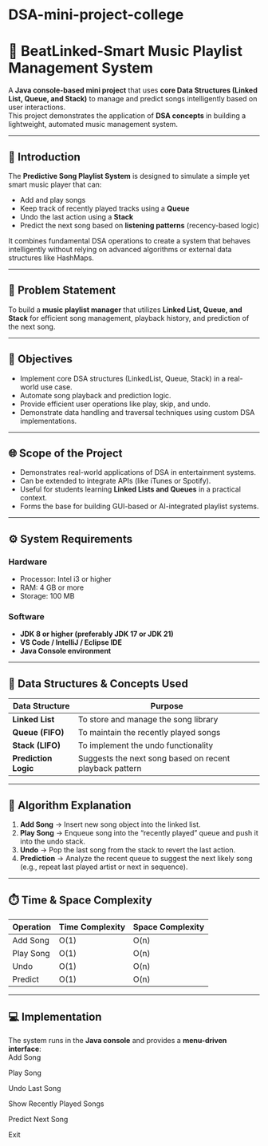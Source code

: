 # DSA-mini-project-college
# 🎵 BeatLinked-Smart Music Playlist Management System

A **Java console-based mini project** that uses **core Data Structures (Linked List, Queue, and Stack)** to manage and predict songs intelligently based on user interactions.  
This project demonstrates the application of **DSA concepts** in building a lightweight, automated music management system.

---

## 📘 Introduction

The **Predictive Song Playlist System** is designed to simulate a simple yet smart music player that can:
- Add and play songs
- Keep track of recently played tracks using a **Queue**
- Undo the last action using a **Stack**
- Predict the next song based on **listening patterns** (recency-based logic)

It combines fundamental DSA operations to create a system that behaves intelligently without relying on advanced algorithms or external data structures like HashMaps.

---

## 🧩 Problem Statement

To build a **music playlist manager** that utilizes **Linked List, Queue, and Stack** for efficient song management, playback history, and prediction of the next song.

---

## 🎯 Objectives

- Implement core DSA structures (LinkedList, Queue, Stack) in a real-world use case.  
- Automate song playback and prediction logic.  
- Provide efficient user operations like play, skip, and undo.  
- Demonstrate data handling and traversal techniques using custom DSA implementations.

---

## 🌐 Scope of the Project

- Demonstrates real-world applications of DSA in entertainment systems.  
- Can be extended to integrate APIs (like iTunes or Spotify).  
- Useful for students learning **Linked Lists and Queues** in a practical context.  
- Forms the base for building GUI-based or AI-integrated playlist systems.

---

## ⚙️ System Requirements

### **Hardware**
- Processor: Intel i3 or higher  
- RAM: 4 GB or more  
- Storage: 100 MB  

### **Software**
- **JDK 8 or higher (preferably JDK 17 or JDK 21)**  
- **VS Code / IntelliJ / Eclipse IDE**  
- **Java Console environment**

---

## 🧠 Data Structures & Concepts Used

| Data Structure | Purpose |
|----------------|----------|
| **Linked List** | To store and manage the song library |
| **Queue (FIFO)** | To maintain the recently played songs |
| **Stack (LIFO)** | To implement the undo functionality |
| **Prediction Logic** | Suggests the next song based on recent playback pattern |

---

## 🧮 Algorithm Explanation

1. **Add Song** → Insert new song object into the linked list.  
2. **Play Song** → Enqueue song into the “recently played” queue and push it into the undo stack.  
3. **Undo** → Pop the last song from the stack to revert the last action.  
4. **Prediction** → Analyze the recent queue to suggest the next likely song (e.g., repeat last played artist or next in sequence).  

---

## ⏱️ Time & Space Complexity

| Operation | Time Complexity | Space Complexity |
|------------|----------------|------------------|
| Add Song | O(1) | O(n) |
| Play Song | O(1) | O(n) |
| Undo | O(1) | O(n) |
| Predict | O(1) | O(n) |

---

## 💻 Implementation

The system runs in the **Java console** and provides a **menu-driven interface**:  
Add Song

Play Song

Undo Last Song

Show Recently Played Songs

Predict Next Song

Exit
